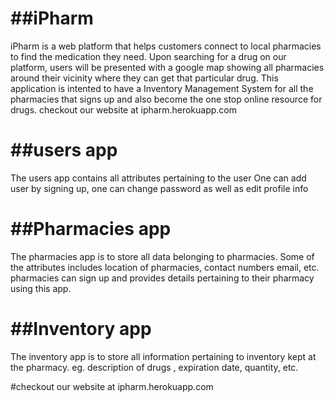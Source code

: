 ##iPharm
======
iPharm is a web platform that helps customers connect to  local pharmacies to  find the medication they need. 
Upon searching for a drug on our platform, users will be presented with a google map showing all pharmacies around their vicinity where they can get that particular drug.
This application is intented to have a Inventory Management System for all the pharmacies that signs up and also become the one stop online resource for drugs.
checkout our website at  ipharm.herokuapp.com



##users app
=========
The users app contains all attributes pertaining to the user
One can add user by signing up, one can change password as well as edit profile info


##Pharmacies app
==============
The pharmacies app is to store all data belonging to pharmacies. Some of the attributes includes location of pharmacies, contact numbers
email, etc.
pharmacies can sign up and provides details pertaining to their pharmacy using this app.


##Inventory app
=============
The inventory app is to  store all information pertaining to inventory kept at the pharmacy. 
eg. description of drugs , expiration date, quantity, etc.


 
#checkout our website at  ipharm.herokuapp.com